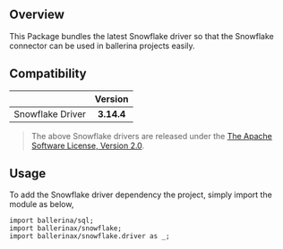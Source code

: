 ## Overview
This Package bundles the latest Snowflake driver so that the Snowflake connector can be used in ballerina projects easily.

## Compatibility

| |  Version   |
|:---|:----------:|
|Snowflake Driver | **3.14.4** |

> The above Snowflake drivers are released under the [The Apache Software License, Version 2.0](https://www.apache.org/licenses/LICENSE-2.0.txt).

## Usage

To add the Snowflake driver dependency the project, simply import the module as below,

```ballerina
import ballerina/sql;
import ballerinax/snowflake;
import ballerinax/snowflake.driver as _;
```


